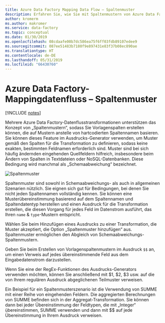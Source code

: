```yaml
---
title: Azure Data Factory Mapping Data Flow – Spaltenmuster
description: Erfahren Sie, wie Sie mit Spaltenmustern von Azure Data Factory im Mappingdatenfluss generalisierte Vorlagenmuster zum Transformieren von Feldern in einem Datenfluss ohne Berücksichtigung der zugrunde liegenden Schemametadaten erstellen.
author: kromerm
ms.author: makromer
ms.service: data-factory
ms.topic: conceptual
ms.date: 01/30/2019
ms.openlocfilehash: 08cdaafe00b7dc586ea75f6ff03fdb89107edee9
ms.sourcegitcommit: 087ee51483b7180f9e897431e83f37b08ec890ae
ms.translationtype: HT
ms.contentlocale: de-DE
ms.lasthandoff: 05/31/2019
ms.locfileid: "66430760"
---
```

# <a name="azure-data-factory-mapping-data-flows-column-patterns"></a>Azure Data Factory-Mappingdatenfluss – Spaltenmuster

[!INCLUDE [notes](../../includes/data-factory-data-flow-preview.md)]

Mehrere Azure Data Factory-Datenflusstransformationen unterstützen das Konzept von „Spaltenmustern“, sodass Sie Vorlagenspalten erstellen können, die auf Mustern anstelle von hartcodierten Spaltennamen basieren. Sie können dieses Feature im Ausdrucks-Generator verwenden, um Muster gemäß den Spalten für die Transformation zu definieren, sodass keine exakten, bestimmten Feldnamen erforderlich sind. Muster sind bei sich häufig ändernden eingehenden Quellfeldern hilfreich, insbesondere beim Ändern von Spalten in Textdateien oder NoSQL-Datenbanken. Diese Bedingung wird manchmal als „Schemaabweichung“ bezeichnet.

![Spaltenmuster](media/data-flow/columnpattern2.png "Spaltenmuster")

Spaltenmuster sind sowohl in Schemaabweichungs- als auch in allgemeinen Szenarien nützlich. Sie eignen sich gut für Bedingungen, bei denen Sie nicht jeden Spaltennamen vollständig kennen. Sie können eine Musterübereinstimmung basierend auf dem Spaltennamen und Spaltendatentyp herstellen und einen Ausdruck für die Transformation erstellen, die diesen Vorgang für jedes Feld im Datenstrom ausführt, das Ihren `name` & `type`-Mustern entspricht.

Wählen Sie beim Hinzufügen eines Ausdrucks zu einer Transformation, die Muster akzeptiert, die Option „Spaltenmuster hinzufügen“ aus. Spaltenmuster ermöglichen den Abgleich von Schemaabweichungs-Spaltenmustern.

Geben Sie beim Erstellen von Vorlagenspaltenmustern im Ausdruck `$$` an, um einen Verweis auf jedes übereinstimmende Feld aus dem Eingabedatenstrom darzustellen.

Wenn Sie eine der RegEx-Funktionen des Ausdrucks-Generators verwenden möchten, können Sie anschließend mit $1, $2, $3 usw. auf die von Ihrem regulären Ausdruck abgeglichenen Teilmuster verweisen.

Ein Beispiel für ein Spaltenmusterszenario ist die Verwendung von SUMME mit einer Reihe von eingehenden Feldern. Die aggregierten Berechnungen von SUMME befinden sich in der Aggregat-Transformation. Sie können dann bei jeder Übereinstimmung der Feldtypen, die mit „Integer“ übereinstimmen, SUMME verwenden und dann mit $$ auf jede Übereinstimmung in Ihrem Ausdruck verweisen.
